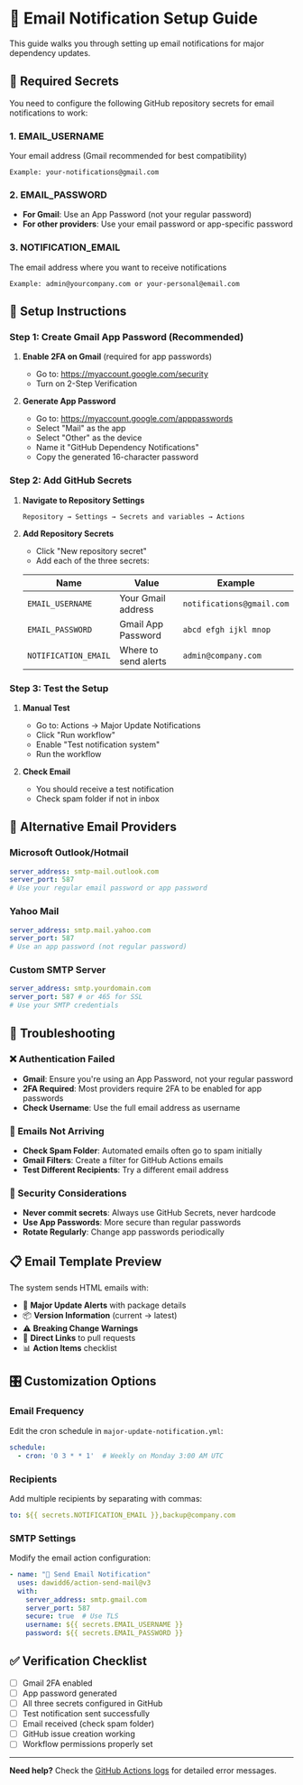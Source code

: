 # 📧 Email Notification Setup Guide

This guide walks you through setting up email notifications for major
dependency updates.

## 🔐 Required Secrets

You need to configure the following GitHub repository secrets for email
notifications to work:

### 1. EMAIL_USERNAME

Your email address (Gmail recommended for best compatibility)

```text
Example: your-notifications@gmail.com
```

### 2. EMAIL_PASSWORD

- **For Gmail**: Use an App Password (not your regular password)
- **For other providers**: Use your email password or app-specific password

### 3. NOTIFICATION_EMAIL

The email address where you want to receive notifications

```text
Example: admin@yourcompany.com or your-personal@email.com
```

## 🚀 Setup Instructions

### Step 1: Create Gmail App Password (Recommended)

1. **Enable 2FA on Gmail** (required for app passwords)
   - Go to: <https://myaccount.google.com/security>
   - Turn on 2-Step Verification

2. **Generate App Password**
   - Go to: <https://myaccount.google.com/apppasswords>
   - Select "Mail" as the app
   - Select "Other" as the device
   - Name it "GitHub Dependency Notifications"
   - Copy the generated 16-character password

### Step 2: Add GitHub Secrets

1. **Navigate to Repository Settings**

   ```text
   Repository → Settings → Secrets and variables → Actions
   ```

2. **Add Repository Secrets**
   - Click "New repository secret"
   - Add each of the three secrets:

   | Name | Value | Example |
   |------|-------|---------|
   | `EMAIL_USERNAME` | Your Gmail address | `notifications@gmail.com` |
   | `EMAIL_PASSWORD` | Gmail App Password | `abcd efgh ijkl mnop` |
   | `NOTIFICATION_EMAIL` | Where to send alerts | `admin@company.com` |

### Step 3: Test the Setup

1. **Manual Test**
   - Go to: Actions → Major Update Notifications
   - Click "Run workflow"
   - Enable "Test notification system"
   - Run the workflow

2. **Check Email**
   - You should receive a test notification
   - Check spam folder if not in inbox

## 🏥 Alternative Email Providers

### Microsoft Outlook/Hotmail

```yaml
server_address: smtp-mail.outlook.com
server_port: 587
# Use your regular email password or app password
```

### Yahoo Mail

```yaml
server_address: smtp.mail.yahoo.com
server_port: 587
# Use an app password (not regular password)
```

### Custom SMTP Server

```yaml
server_address: smtp.yourdomain.com
server_port: 587 # or 465 for SSL
# Use your SMTP credentials
```

## 🔧 Troubleshooting

### ❌ Authentication Failed

- **Gmail**: Ensure you're using an App Password, not your regular password
- **2FA Required**: Most providers require 2FA to be enabled for app passwords
- **Check Username**: Use the full email address as username

### 📧 Emails Not Arriving

- **Check Spam Folder**: Automated emails often go to spam initially
- **Gmail Filters**: Create a filter for GitHub Actions emails
- **Test Different Recipients**: Try a different email address

### 🔐 Security Considerations

- **Never commit secrets**: Always use GitHub Secrets, never hardcode
- **Use App Passwords**: More secure than regular passwords
- **Rotate Regularly**: Change app passwords periodically

## 📋 Email Template Preview

The system sends HTML emails with:

- 🚨 **Major Update Alerts** with package details
- 📦 **Version Information** (current → latest)
- ⚠️ **Breaking Change Warnings**
- 🔗 **Direct Links** to pull requests
- 📊 **Action Items** checklist

## 🎛️ Customization Options

### Email Frequency

Edit the cron schedule in `major-update-notification.yml`:

```yaml
schedule:
  - cron: '0 3 * * 1'  # Weekly on Monday 3:00 AM UTC
```

### Recipients

Add multiple recipients by separating with commas:

```yaml
to: ${{ secrets.NOTIFICATION_EMAIL }},backup@company.com
```

### SMTP Settings

Modify the email action configuration:

```yaml
- name: "📧 Send Email Notification"
  uses: dawidd6/action-send-mail@v3
  with:
    server_address: smtp.gmail.com
    server_port: 587
    secure: true  # Use TLS
    username: ${{ secrets.EMAIL_USERNAME }}
    password: ${{ secrets.EMAIL_PASSWORD }}
```

## ✅ Verification Checklist

- [ ] Gmail 2FA enabled
- [ ] App password generated
- [ ] All three secrets configured in GitHub
- [ ] Test notification sent successfully
- [ ] Email received (check spam folder)
- [ ] GitHub issue creation working
- [ ] Workflow permissions properly set

---

**Need help?** Check the
[GitHub Actions logs](../../actions) for detailed error messages.
